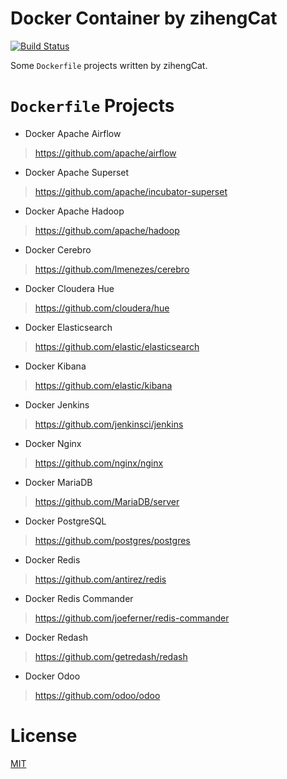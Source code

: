 # Docker Container by zihengCat

[![Build Status](https://travis-ci.com/zihengCat/docker-container-by-zihengcat.svg?branch=master)](https://travis-ci.com/zihengCat/docker-container-by-zihengcat)

Some `Dockerfile` projects written by zihengCat.

# `Dockerfile` Projects

- Docker Apache Airflow

> https://github.com/apache/airflow

- Docker Apache Superset

> https://github.com/apache/incubator-superset

- Docker Apache Hadoop

> https://github.com/apache/hadoop

- Docker Cerebro

> https://github.com/lmenezes/cerebro

- Docker Cloudera Hue

> https://github.com/cloudera/hue

- Docker Elasticsearch

> https://github.com/elastic/elasticsearch

- Docker Kibana

> https://github.com/elastic/kibana

- Docker Jenkins

> https://github.com/jenkinsci/jenkins

- Docker Nginx

> https://github.com/nginx/nginx

- Docker MariaDB

> https://github.com/MariaDB/server

- Docker PostgreSQL

> https://github.com/postgres/postgres

- Docker Redis

> https://github.com/antirez/redis

- Docker Redis Commander

> https://github.com/joeferner/redis-commander

- Docker Redash

> https://github.com/getredash/redash

- Docker Odoo

> https://github.com/odoo/odoo

# License

[MIT](./LICENSE)

